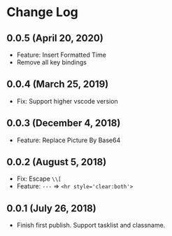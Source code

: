 # Change Log

## 0.0.5 (April 20, 2020)

- Feature: Insert Formatted Time
- Remove all key bindings

## 0.0.4 (March 25, 2019)

- Fix: Support higher vscode version

## 0.0.3 (December 4, 2018)

- Feature: Replace Picture By Base64

## 0.0.2 (August 5, 2018)

- Fix: Escape `\\[`
- Feature: `---` => `<hr style='clear:both'>`

## 0.0.1 (July 26, 2018)

- Finish first publish. Support tasklist and classname.